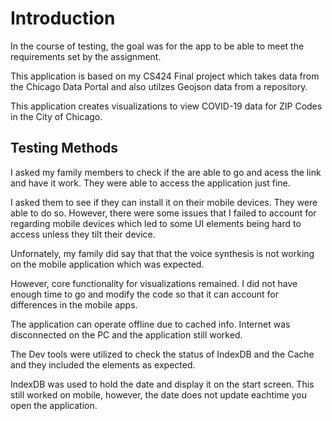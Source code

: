 
# Introduction
In the course of testing, the goal was for the app to be able to
meet the requirements set by the assignment.

This application is based on my CS424 Final project which 
takes data from the Chicago Data Portal and also utilzes
Geojson data from a repository.

This application creates visualizations to view COVID-19 data for ZIP Codes
in the City of Chicago.


## Testing Methods
I asked my family members to check if the are able to go and acess the link and have it work.
They were able to access the application just fine.

I asked them to see if they can install it on their mobile devices.
They were able to do so. However, there were some issues that I failed to account 
for regarding mobile devices which led to some UI elements being hard to access unless they
tilt their device.

Unfornately, my family did say that that the voice synthesis is not working on the mobile application which was expected.

However, core functionality for visualizations remained. I did not have enough time to go and modify the code so that it can account for differences in the mobile apps.

The application can operate offline due to cached info. Internet was disconnected on the PC
and the application still worked.

The Dev tools were utilized to check the status of IndexDB and the Cache and they included the elements as expected.

IndexDB was used to hold the date and display it on the start screen. This still worked on mobile, however, the date does not update eachtime you open the application.


